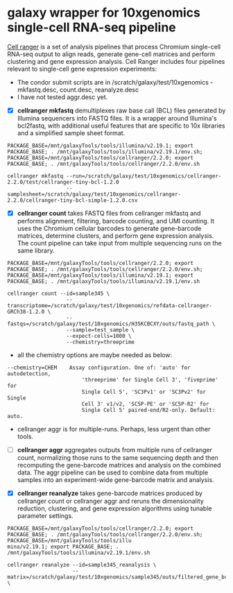 # galaxy wrapper for 10xgenomics single-cell RNA-seq pipeline

[Cell ranger](https://support.10xgenomics.com/single-cell-gene-expression/software/pipelines/latest/what-is-cell-ranger) is a set of analysis pipelines that process Chromium single-cell RNA-seq output to align reads, generate gene-cell matrices and perform clustering and gene expression analysis. Cell Ranger includes four pipelines relevant to single-cell gene expression experiments:

* The condor submit scripts are in /scratch/galaxy/test/10xgenomics - mkfastq.desc, count.desc, reanalyze.desc
* I have not tested aggr.desc yet.

- [x] **cellranger mkfastq** demultiplexes raw base call (BCL) files generated by Illumina sequencers into FASTQ files. It is a wrapper around Illumina's bcl2fastq, with additional useful features that are specific to 10x libraries and a simplified sample sheet format.

```
PACKAGE_BASE=/mnt/galaxyTools/tools/illumina/v2.19.1; export PACKAGE_BASE; . /mnt/galaxyTools/tools/illumina/v2.19.1/env.sh;
PACKAGE_BASE=/mnt/galaxyTools/tools/cellranger/2.2.0; export PACKAGE_BASE; . /mnt/galaxyTools/tools/cellranger/2.2.0/env.sh

cellranger mkfastq --run=/scratch/galaxy/test/10xgenomics/cellranger-2.2.0/test/cellranger-tiny-bcl-1.2.0    
                   --samplesheet=/scratch/galaxy/test/10xgenomics/cellranger-2.2.0/cellranger-tiny-bcl-simple-1.2.0.csv
```

- [x] **cellranger count** takes FASTQ files from cellranger mkfastq and performs alignment, filtering, barcode counting, and UMI counting. It uses the Chromium cellular barcodes to generate gene-barcode matrices, determine clusters, and perform gene expression analysis. The count pipeline can take input from multiple sequencing runs on the same library.

```
PACKAGE_BASE=/mnt/galaxyTools/tools/cellranger/2.2.0; export PACKAGE_BASE; . /mnt/galaxyTools/tools/cellranger/2.2.0/env.sh; PACKAGE_BASE=/mnt/galaxyTools/tools/illumina/v2.19.1; export PACKAGE_BASE; . /mnt/galaxyTools/tools/illumina/v2.19.1/env.sh

cellranger count --id=sample345 \
                   --transcriptome=/scratch/galaxy/test/10xgenomics/refdata-cellranger-GRCh38-1.2.0 \
                   --fastqs=/scratch/galaxy/test/10xgenomics/H35KCBCXY/outs/fastq_path \
                   --sample=test_sample \
                   --expect-cells=1000 \
                   --chemistry=threeprime
```

* all the chemistry options are maybe needed as below:

```
--chemistry=CHEM    Assay configuration. One of: 'auto' for autodetection,
                        'threeprime' for Single Cell 3', 'fiveprime' for
                        Single Cell 5', 'SC3Pv1' or 'SC3Pv2' for Single
                        Cell 3' v1/v2, 'SC5P-PE' or 'SC5P-R2' for
                        Single Cell 5' paired-end/R2-only. Default: auto.
```

* cellranger aggr is for multiple-runs. Perhaps, less urgent than other tools.

- [ ] **cellranger aggr** aggregates outputs from multiple runs of cellranger count, normalizing those runs to the same sequencing depth and then recomputing the gene-barcode matrices and analysis on the combined data. The aggr pipeline can be used to combine data from multiple samples into an experiment-wide gene-barcode matrix and analysis.


- [x] **cellranger reanalyze** takes gene-barcode matrices produced by cellranger count or cellranger aggr and reruns the dimensionality reduction, clustering, and gene expression algorithms using tunable parameter settings.

```
PACKAGE_BASE=/mnt/galaxyTools/tools/cellranger/2.2.0; export PACKAGE_BASE; . /mnt/galaxyTools/tools/cellranger/2.2.0/env.sh; PACKAGE_BASE=/mnt/galaxyTools/tools/illu
mina/v2.19.1; export PACKAGE_BASE; . /mnt/galaxyTools/tools/illumina/v2.19.1/env.sh

cellranger reanalyze --id=sample345_reanalysis \
                     --matrix=/scratch/galaxy/test/10xgenomics/sample345/outs/filtered_gene_bc_matrices_h5.h5 \
```
